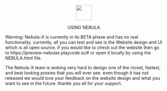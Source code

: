 <p align="center"> 
<img src="https://github.com/Nebula-X-Development/Nebula-X-BETA/blob/main/NEBULA%20LOGO.png"hight=50px width=50px>
<p align="center"> USING NEBULA

</p>
Warning: Nebula-X is currently in its BETA phase and has no real functionality. currently, all you can test and see is the Website design and UI which is all open source. if you would like to check out the website then go to https://preview-nebulax.playcode.io/# or open it locally by using the NEBULA.html file. 

The Nebula-X team is woking very hard to design one of the nicest, fastest, and best looking proxies that you will ever see. even though it has not released we would love your feedback on the website design and what you want to see in the future. thankk you all for your support.
